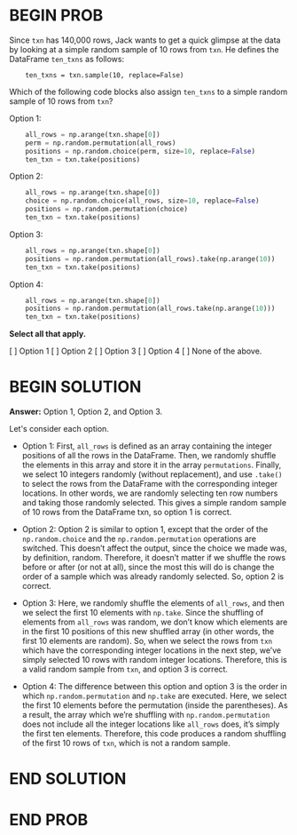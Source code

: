 # BEGIN PROB

Since `txn` has 140,000 rows, Jack wants to get a quick glimpse at the
data by looking at a simple random sample of 10 rows from `txn`. He
defines the DataFrame `ten_txns` as follows:

        ten_txns = txn.sample(10, replace=False)

Which of the following code blocks also assign `ten_txns` to a simple
random sample of 10 rows from `txn`?

Option 1:

```py
    all_rows = np.arange(txn.shape[0])
    perm = np.random.permutation(all_rows)
    positions = np.random.choice(perm, size=10, replace=False)
    ten_txn = txn.take(positions)
```

Option 2:

```py
    all_rows = np.arange(txn.shape[0])
    choice = np.random.choice(all_rows, size=10, replace=False)
    positions = np.random.permutation(choice)
    ten_txn = txn.take(positions)
```

Option 3:

```py
    all_rows = np.arange(txn.shape[0])
    positions = np.random.permutation(all_rows).take(np.arange(10))
    ten_txn = txn.take(positions)
```

Option 4:
```py
    all_rows = np.arange(txn.shape[0])
    positions = np.random.permutation(all_rows.take(np.arange(10)))
    ten_txn = txn.take(positions)
```

**Select all that apply.**

[ ] Option 1
[ ] Option 2
[ ] Option 3
[ ] Option 4
[ ] None of the above.

# BEGIN SOLUTION
**Answer:** Option 1, Option 2, and Option 3.

Let's consider each option.

- Option 1: First, `all_rows` is defined as an array containing the integer positions of all the rows in the DataFrame. Then, we randomly shuffle the elements in this array and store it in the array `permutations`. Finally, we select 10 integers randomly (without replacement), and use `.take()` to select the rows from the DataFrame with the corresponding integer locations. In other words, we are randomly selecting ten row numbers and taking those randomly selected. This gives a simple random sample of 10 rows from the DataFrame txn, so option 1 is correct.

- Option 2: Option 2 is similar to option 1, except that the order of the `np.random.choice` and the `np.random.permutation` operations are switched. This doesn’t affect the output, since the choice we made was, by definition, random. Therefore, it doesn’t matter if we shuffle the rows before or after (or not at all), since the most this will do is change the order of a sample which was already randomly selected. So, option 2 is correct.

- Option 3: Here, we randomly shuffle the elements of `all_rows`, and then we select the first 10 elements with `np.take`. Since the shuffling of elements from `all_rows` was random, we don’t know which elements are in the first 10 positions of this new shuffled array (in other words, the first 10 elements are random). So, when we select the rows from `txn` which have the corresponding integer locations in the next step, we’ve simply selected 10 rows with random integer locations. Therefore, this is a valid random sample from `txn`, and option 3 is correct.

- Option 4: The difference between this option and option 3 is the order in which `np.random.permutation` and `np.take` are executed. Here, we select the first 10 elements before the permutation (inside the parentheses). As a result, the array which we’re shuffling with `np.random.permutation` does not include all the integer locations like `all_rows` does, it’s simply the first ten elements. Therefore, this code produces a random shuffling of the first 10 rows of `txn`, which is not a random sample.


# END SOLUTION

# END PROB